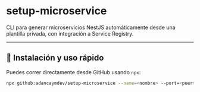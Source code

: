 # setup-microservice

CLI para generar microservicios NestJS automáticamente desde una plantilla privada, con integración a Service Registry.

---

## 🚀 Instalación y uso rápido

Puedes correr directamente desde GitHub usando `npx`:

```bash
npx github:adancaymdev/setup-microservice --name=<nombre> --port=<puerto> --token=<GITHUB_TOKEN>